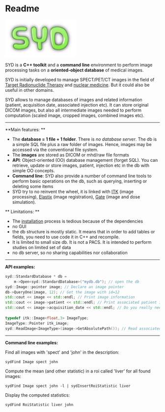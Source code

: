 # Readme

![syd](images/logo-syd.png)


SYD is a **C++ toolkit** and a **command line** environment to perform image processing tasks on a **oriented-object database** of medical images. 

SYD is initially developed to manage SPECT/PET/CT images in the field of [Target Radionuclide Therapy](https://www.google.fr/search?q=targeted+radionuclide+therapy) and [nuclear medicine](https://en.wikipedia.org/wiki/Nuclear_medicine). But it could also be useful in other domains. 

SYD allows to manage databases of images and related information (patient, acquisition date, associated injection etc). It can store original DICOM images, but also all intermediate images needed to perform computation (scaled image, cropped images, combined images etc). 

---
**Main features: **
- The **database = 1 file + 1 folder**. There is *no database server*. The db is a simple SQL file plus a raw folder of images. Hence, images may be accessed via the conventional file system. 
- The **images** are stored as DICOM or mhd/raw file formats
- **API**: Object-oriented (OO) database management (forget SQL). You can retrieve, update or store images, patient, injection etc in the db with simple OO concepts. 
- **Command line**: SYD also provide a number of command line tools to perform basic operations on the db, such as querying, inserting or deleting some items
- SYD try to no reinvent the wheel, it is linked with [ITK](www.itk.org) (image processing), [Elastix](http://elastix.isi.uu.nl/) (image registration), [Gate](www.opengatecollaboration.org) (image and dose simulation).

** Limitations: **
- The [installation](install.md) process is tedious because of the dependencies
- no GUI
- the db structure is mostly static. It means that in order to add tables or fields, you need to use code it in C++ and recompile. 
- It is limited to small size db. It is not a PACS. It is intended to perform studies on limited set of data 
- no db server, so no sharing capabilities nor collaboration 

---
**API examples:**

``` C++
syd::StandardDatabase * db = 
    m->Open<syd::StandardDatabase>("mydb.db"); // open the db
syd::Image::pointer image; // Declare an image pointer
db->QueryOne(image, 12); // Get the image with id=12 
std::cout << image << std::endl; // Print image information
std::cout << image->patient << std::endl; // Print associated patient info
std::cout << image->acquisition_date << std::endl; // Do you really need help ?

typedef itk::Image<float,3> ImageType;
ImageType::Pointer itk_image;
syd::ReadImage<ImageType>(image->GetAbsolutePath()); // Read associated itk image


```

---
**Command line examples:**

Find all images with 'spect' and 'john' in the description:

``` bash
sydFind Image spect john

```

Compute the mean (and other statistic) in a roi called 'liver' for all found images:

```
sydFind Image spect john -l | sydInsertRoiStatistic liver
```

Display the computed statistics:

```
sydFind RoiStatistic liver john
```


